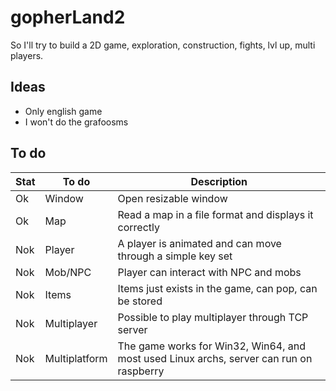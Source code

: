 # gopherLand2

So I'll try to build a 2D game, exploration, construction, fights, lvl up, multi players.

## Ideas

- Only english game
- I won't do the grafoosms

## To do

| Stat | To do         | Description                                                                             |
| ---- | ------------- | --------------------------------------------------------------------------------------- |
| Ok   | Window        | Open resizable window                                                                   |
| Ok   | Map           | Read a map in a file format and displays it correctly                                   |
| Nok  | Player        | A player is animated and can move through a simple key set                              |
| Nok  | Mob/NPC       | Player can interact with NPC and mobs                                                   |
| Nok  | Items         | Items just exists in the game, can pop, can be stored                                   |
| Nok  | Multiplayer   | Possible to play multiplayer through TCP server                                         |
| Nok  | Multiplatform | The game works for Win32, Win64, and most used Linux archs, server can run on raspberry |